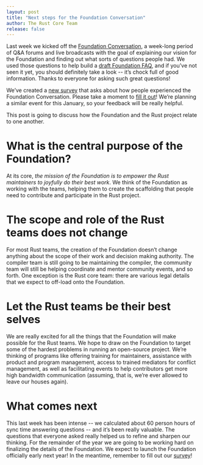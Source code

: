 ```yaml
---
layout: post
title: "Next steps for the Foundation Conversation"
author: The Rust Core Team
release: false
---
```


Last week we kicked off the [Foundation Conversation](https://blog.rust-lang.org/2020/12/07/the-foundation-conversation.html), a week-long period of Q&A forums and live broadcasts with the goal of explaining our vision for the Foundation and finding out what sorts of questions people had. We used those questions to help build a [draft Foundation FAQ](https://github.com/rust-lang/foundation-faq-2020/blob/main/FAQ.md), and if you’ve not seen it yet, you should definitely take a look -- it’s chock full of good information. Thanks to everyone for asking such great questions!

We’ve created a [new survey][survey] that asks about how people experienced the Foundation Conversation. Please take a moment to [fill it out][survey]! We’re planning a similar event for this January, so your feedback will be really helpful.

This post is going to discuss how the Foundation and the Rust project relate to one another.

# What is the central purpose of the Foundation?

At its core, *the mission of the Foundation is to empower the Rust maintainers to joyfully do their best work*. We think of the Foundation as working with the teams, helping them to create the scaffolding that people need to contribute and participate in the Rust project.

# The scope and role of the Rust teams does not change

For most Rust teams, the creation of the Foundation doesn’t change anything about the scope of their work and decision making authority. The compiler team is still going to be maintaining the compiler, the community team will still be helping coordinate and mentor community events, and so forth. One exception is the Rust core team: there are various legal details that we expect to off-load onto the Foundation.

# Let the Rust teams be their best selves

We are really excited for all the things that the Foundation will make possible for the Rust teams. We hope to draw on the Foundation to target some of the hardest problems in running an open-source project. We’re thinking of programs like offering training for maintainers, assistance with product and program management, access to trained mediators for conflict management, as well as facilitating events to help contributors get more high bandwidth communication (assuming, that is, we’re ever allowed to leave our houses again).

# What comes next

This last week has been intense -- we calculated about 60 person hours of sync time answering questions -- and it’s been really valuable. The questions that everyone asked really helped us to refine and sharpen our thinking. For the remainder of the year we are going to be working hard on finalizing the details of the Foundation. We expect to launch the Foundation officially early next year! In the meantime, remember to fill out our [survey]!

[survey]: https://docs.google.com/forms/d/e/1FAIpQLSfeq4L0Rk6yXzGS19A6qLo4hpLlQiJh1nYFHsRJ9MrxO6k4iQ/viewform
